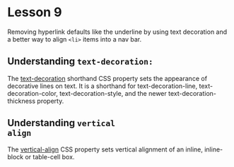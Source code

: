# Lesson 9

Removing hyperlink defaults like the underline by using text decoration and a better way to align <code>&lt;li&gt;</code> items into a nav bar.

## Understanding <code>text-decoration:</code>

The [text-decoration](https://developer.mozilla.org/en-US/docs/Web/CSS/text-decoration) shorthand CSS property sets the appearance of decorative lines on text. It is a shorthand for text-decoration-line, text-decoration-color, text-decoration-style, and the newer text-decoration-thickness property.

## Understanding <code>vertical align</code>

The [vertical-align](https://developer.mozilla.org/en-US/docs/Web/CSS/vertical-align) CSS property sets vertical alignment of an inline, inline-block or table-cell box.
